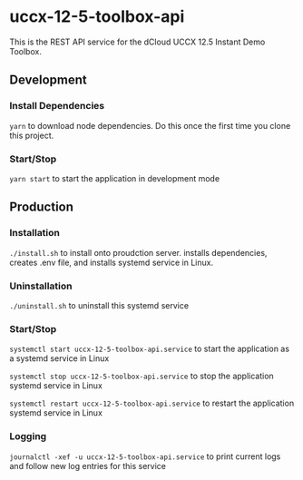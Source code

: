 # uccx-12-5-toolbox-api
This is the REST API service for the dCloud UCCX 12.5 Instant Demo Toolbox.

## Development
### Install Dependencies
`yarn` to download node dependencies. 
Do this once the first time you clone this project.

### Start/Stop
`yarn start` to start the application in development mode

## Production

### Installation
`./install.sh` to install onto proudction server. installs dependencies, creates
.env file, and installs systemd service in Linux.

### Uninstallation
`./uninstall.sh` to uninstall this systemd service

### Start/Stop

`systemctl start uccx-12-5-toolbox-api.service` to start the application as a systemd service in Linux

`systemctl stop uccx-12-5-toolbox-api.service` to stop the application systemd service in Linux

`systemctl restart uccx-12-5-toolbox-api.service` to restart the application systemd service in Linux

### Logging

`journalctl -xef -u uccx-12-5-toolbox-api.service` to print current logs and follow new log entries for this service